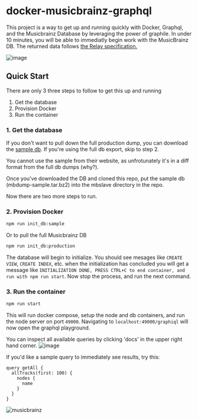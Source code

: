 # docker-musicbrainz-graphql

This project is a way to get up and running quickly with Docker, Graphql, and the Musicbrainz Database by leveraging the power of graphile. In under 10 minutes, you will be able to immediatly begin work with the MusicBrainz DB. The returned data follows [the Relay specification.](https://facebook.github.io/relay/graphql/connections.htm)

![image](https://user-images.githubusercontent.com/954596/37055130-84fce718-2146-11e8-88b3-8e9a4c3e34d2.png)

## Quick Start

There are only 3 three steps to follow to get this up and running

1.  Get the database
2.  Provision Docker
3.  Run the container

### 1. Get the database

If you don't want to pull down the full production dump, you can download the [sample db](https://drive.google.com/open?id=1Mu9PAtzpsr1UNJtt3w0kltpURaR1MrwE).
If you're using the full db export, skip to step 2.

You cannot use the sample from their website, as unfrotunately it's in a diff format from the full db dumps (why?).

Once you've downloaded the DB and cloned this repo, put the sample db (mbdump-sample.tar.bz2) into the mbslave directory in the repo.

Now there are two more steps to run.

### 2. Provision Docker

```sh
npm run init_db:sample
```

Or to pull the full Musicbrainz DB

```sh
npm run init_db:production
```

The database will begin to initialize. You should see mesages like `CREATE VIEW`, `CREATE INDEX`, etc. when the initialization has concluded you will get a message like `INITIALIZATION DONE, PRESS CTRL+C to end container, and run with npm run start`. Now stop the process, and run the next command.

### 3. Run the container

```sh
npm run start
```

This will run docker compose, setup the node and db containers, and run the node server on port `49000`.
Navigating to `localhost:49000/graphiql` will now open the graphql playground.

You can inspect all available queries by clicking 'docs' in the upper right hand corner.
![image](https://user-images.githubusercontent.com/954596/37054508-aba4827e-2144-11e8-820e-29f31acea82f.png)

If you'd like a sample query to immediately see results, try this:

```gql
query getAll {
  allTracks(first: 100) {
    nodes {
      name
    }
  }
}
```

![musicbrainz](https://user-images.githubusercontent.com/954596/37055656-da0e3738-2147-11e8-9654-cb8935df3036.gif)
